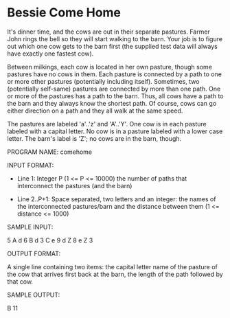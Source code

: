 Bessie Come Home
================

It's dinner time, and the cows are out in their separate pastures. 
Farmer John rings the bell so they will start walking to the barn. 
Your job is to figure out which one cow gets to the barn first 
(the supplied test data will always have exactly one fastest cow).

Between milkings, each cow is located in her own pasture, though 
some pastures have no cows in them. Each pasture is connected by 
a path to one or more other pastures (potentially including itself). 
Sometimes, two (potentially self-same) pastures are connected by 
more than one path. One or more of the pastures has a path to the 
barn. Thus, all cows have a path to the barn and they always know 
the shortest path. Of course, cows can go either direction on a 
path and they all walk at the same speed.

The pastures are labeled 'a'..'z' and 'A'..'Y'. One cow is in each 
pasture labeled with a capital letter. No cow is in a pasture 
labeled with a lower case letter. The barn's label is 'Z'; no 
cows are in the barn, though.

PROGRAM NAME: comehome

INPUT FORMAT:

* Line 1: Integer P (1 <= P <= 10000) the number of paths that 
interconnect the pastures (and the barn)

* Line 2..P+1: Space separated, two letters and an integer: the 
names of the interconnected pastures/barn and the distance between 
them (1 <= distance <= 1000)

SAMPLE INPUT:

5
A d 6
B d 3
C e 9
d Z 8
e Z 3

OUTPUT FORMAT:

A single line containing two items: the capital letter name of the 
pasture of the cow that arrives first back at the barn, the length 
of the path followed by that cow.

SAMPLE OUTPUT:

B 11
